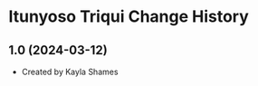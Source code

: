 Itunyoso Triqui Change History
====================

1.0 (2024-03-12)
----------------
* Created by Kayla Shames
